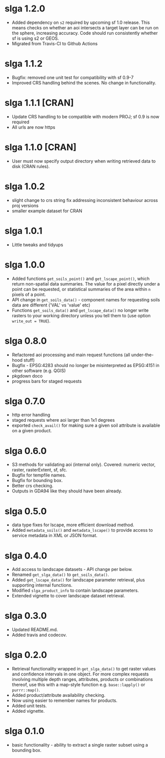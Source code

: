 # slga 1.2.0

  * Added dependency on `s2` required by upcoming sf 1.0 release. This means checks on whether an aoi intersects a target layer can be run on the sphere, increasing accuracy. Code should run consistently whether sf is using s2 or GEOS.
  * Migrated from Travis-CI to Github Actions 

# slga 1.1.2

  * Bugfix: removed one unit test for compatibility with sf 0.9-7
  * Improved CRS handling behind the scenes. No change in functionality.

# slga 1.1.1 [CRAN]

  * Update CRS handling to be compatible with modern PROJ; sf 0.9 is now required
  * All urls are now https

# slga 1.1.0 [CRAN]

  * User must now specify output directory when writing retrieved data to disk (CRAN rules).

# slga 1.0.2

  * slight change to crs string fix addressing inconsistent behaviour across proj versions
  * smaller example dataset for CRAN

# slga 1.0.1

  * Little tweaks and tidyups

# slga 1.0.0

  * Added functions `get_soils_point()` and `get_lscape_point()`, which return non-spatial data summaries. The value for a pixel directly under a point can be requested, or statistical summaries of the area within `n` pixels of a point. 
  * API change in `get_soils_data()` - component names for requesting soils data are different ('VAL' vs 'value' etc)
  * Functions `get_soils_data()` and `get_lscape_data()` no longer write rasters to your working directory unless you tell them to (use option `write_out = TRUE`). 

# slga 0.8.0
  
  * Refactored aoi processing and main request functions (all under-the-hood stuff)
  * Bugfix - EPSG:4283 should no longer be misinterpreted as EPSG:4151 in other software (e.g. QGIS)
  * pkgdown doco
  * progress bars for staged requests

# slga 0.7.0

  * http error handling
  * staged requests where aoi larger than 1x1 degrees
  * exported `check_avail()` for making sure a given soil attribute is available on a given product.

# slga 0.6.0

  * S3 methods for validating aoi (internal only). Covered: numeric vector, raster, rasterExtent, sf, sfc.
  * Bugfix for tempfile names.
  * Bugfix for bounding box.
  * Better crs checking.
  * Outputs in GDA94 like they should have been already.

# slga 0.5.0

  * data type fixes for lscape, more efficient download method.
  * Added `metadata_soils()` and `metadata_lscape()` to provide access to service metadata in XML or JSON format.

# slga 0.4.0

  * Add access to landscape datasets - API change per below.
  * Renamed `get_slga_data()` to `get_soils_data()`. 
  * Added `get_lscape_data()` for landscape parameter retrieval, plus supporting internal functions.
  * Modified `slga_product_info` to contain landscape parameters.
  * Extended vignette to cover landscape dataset retrieval.  

# slga 0.3.0

  * Updated README.md.
  * Added travis and codecov.

# slga 0.2.0

  * Retrieval functionality wrapped in `get_slga_data()` to get raster values and confidence intervals in one object. For more complex requests involving multiple depth ranges, attributes, products or combinations thereof, use this with a map-style function e.g. `base::lapply()` or `purrr::map()`.
  * Added product/attribute availability checking.
  * Now using easier to remember names for products.
  * Added unit tests.
  * Added vignette.

# slga 0.1.0

  * basic functionality - ability to extract a single raster subset using a bounding box.
